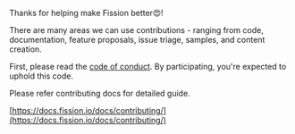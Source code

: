 
Thanks for helping make Fission better😍!

There are many areas we can use contributions - ranging from code, documentation, feature proposals, issue triage, samples, and content creation. 

First, please read the [code of conduct](CODE_OF_CONDUCT.md). By participating, you're expected to uphold this code.

Please refer contributing docs for detailed guide.

[https://docs.fission.io/docs/contributing/](https://docs.fission.io/docs/contributing/)
